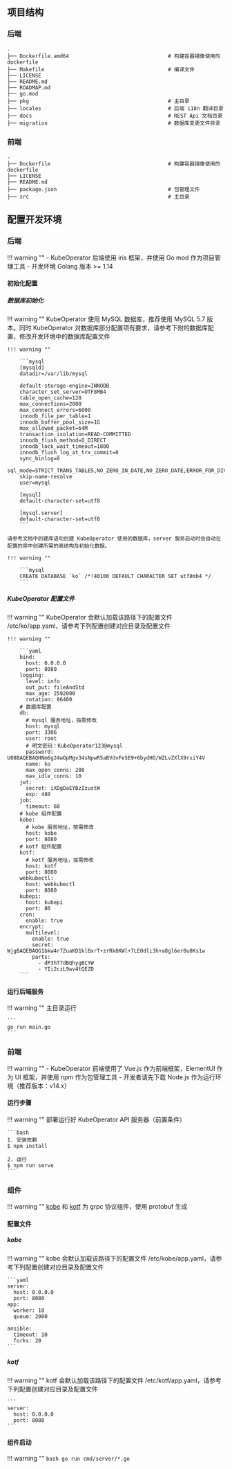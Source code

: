 ## 项目结构

### 后端
```
.
├── Dockerfile.amd64                                # 构建容器镜像使用的 dockerfile
├── Makefile                                        # 编译文件
├── LICENSE
├── README.md
├── ROADMAP.md
├── go.mod
├── pkg                                             # 主目录
├── locales                                         # 后端 i18n 翻译目录
├── docs                                            # REST Api 文档目录
├── migration                                       # 数据库变更文件目录
```

### 前端
```
.
├── Dockerfile                                      # 构建容器镜像使用的 dockerfile             
├── LICENSE
├── README.md
├── package.json                                    # 包管理文件
├── src                                             # 主目录
```

## 配置开发环境

### 后端

!!! warning ""
    - KubeOperator 后端使用 iris 框架，并使用 Go mod 作为项目管理工具
    - 开发环境 Golang 版本 >= 1.14

#### 初始化配置

##### 数据库初始化

!!! warning ""
    KubeOperator 使用 MySQL 数据库，推荐使用 MySQL 5.7 版本。同时 KubeOperator 对数据库部分配置项有要求，请参考下附的数据库配置，修改开发环境中的数据库配置文件

    !!! warning ""

        ```mysql
        [mysqld]
        datadir=/var/lib/mysql
        
        default-storage-engine=INNODB
        character_set_server=UTF8MB4
        table_open_cache=128
        max_connections=2000
        max_connect_errors=6000
        innodb_file_per_table=1
        innodb_buffer_pool_size=1G
        max_allowed_packet=64M
        transaction_isolation=READ-COMMITTED
        innodb_flush_method=O_DIRECT
        innodb_lock_wait_timeout=1800
        innodb_flush_log_at_trx_commit=0
        sync_binlog=0
        sql_mode=STRICT_TRANS_TABLES,NO_ZERO_IN_DATE,NO_ZERO_DATE,ERROR_FOR_DIVISION_BY_ZERO,NO_ENGINE_SUBSTITUTION
        skip-name-resolve
        user=mysql
        
        [mysql]
        default-character-set=utf8
        
        [mysql.server]
        default-character-set=utf8
        ```

    请参考文档中的建库语句创建 KubeOperator 使用的数据库，server 服务启动时会自动在配置的库中创建所需的表结构及初始化数据。

    !!! warning ""

        ```mysql
        CREATE DATABASE `ko` /*!40100 DEFAULT CHARACTER SET utf8mb4 */
        ```

##### KubeOperator 配置文件

!!! warning ""
    KubeOperator 会默认加载该路径下的配置文件 /etc/ko/app.yaml，请参考下列配置创建对应目录及配置文件

    !!! warning ""

        ```yaml
        bind:
          host: 0.0.0.0
          port: 8080
        logging:
          level: info
          out_put: fileAndStd
          max_age: 2592000
          rotation: 86400
        # 数据库配置
        db:
          # mysql 服务地址，按需修改
          host: mysql
          port: 3306
          user: root
          # 明文密码：KubeOperator123@mysql
          password: U08BAQEBAQHNm6g24wOpMgv34sNpwR5aBVdvFeSE9+6bydHO/WZLvZXlX9rxiY4V
          name: ko
          max_open_conns: 200
          max_idle_conns: 10
        jwt:
          secret: iXDgDaEYBzIzustW
          exp: 480
        job:
          timeout: 60
        # kobe 组件配置
        kobe:
          # kobe 服务地址，按需修改
          host: kobe
          port: 8080
        # kotf 组件配置
        kotf:
          # kotf 服务地址，按需修改
          host: kotf
          port: 8080
        webkubectl:
          host: webkubectl
          port: 8080
        kubepi:
          host: kubepi
          port: 80
        cron:
          enable: true
        encrypt:
          multilevel:
            enable: true
            secret: WjgBAQEBAQG1bkw4r7ZuaKD1klBxrT+zrRk8KWl+7LE0dli3h+a8gl6er0u8Ks1w
            parts:
              - dP3hT7dBQhygBCYW
              - YIi2czL9wv4tQEZD
        ```

#### 运行后端服务

!!! warning ""
    主目录运行

    ```
    go run main.go
    ```

### 前端

!!! warning ""
    - KubeOperator 前端使用了 Vue.js 作为前端框架，ElementUI 作为 UI 框架，并使用 npm 作为包管理工具
    - 开发者请先下载 Node.js 作为运行环境（推荐版本：v14.x）

#### 运行步骤

!!! warning ""
    部署运行好 KubeOperator API 服务器（前置条件）

    ```bash
    1. 安装依赖
    $ npm install
    
    2. 运行
    $ npm run serve
    ```

### 组件

!!! warning ""
     [kobe](https://github.com/KubeOperator/kobe) 和 [kotf](https://github.com/KubeOperator/kotf) 为 grpc 协议组件，使用 protobuf 生成

#### 配置文件

##### kobe

!!! warning ""
    kobe 会默认加载该路径下的配置文件 /etc/kobe/app.yaml，请参考下列配置创建对应目录及配置文件

    ```yaml
    server:
      host: 0.0.0.0
      port: 8080
    app:
      worker: 10
      queue: 2000
    
    ansible:
      timeout: 10
      forks: 20
    ```

##### kotf

!!! warning ""
    kotf 会默认加载该路径下的配置文件 /etc/kotf/app.yaml，请参考下列配置创建对应目录及配置文件
    
    ```
    server:
      host: 0.0.0.0
      port: 8080
    ```

#### 组件启动

!!! warning ""
    ```bash
    go run cmd/server/*.go 
    ```